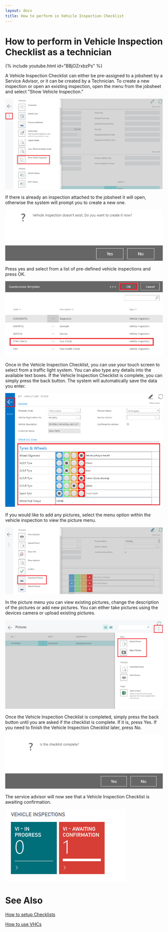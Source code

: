 ```yaml
---
layout: docs
title: How to perform in Vehicle Inspection Checklist
---
```

# How to perform in Vehicle Inspection Checklist as a technician

{% include youtube.html id="BBjOZrxbzPs" %}



A Vehicle Inspection Checklist can either be pre-assigned to a jobsheet by a Service Advisor, or it can be created by a Technician. To create a new inspection or open an existing inspection, open the menu from the jobsheet and select "Show Vehicle Inspection." 

![](media/garagehive-technician-vehicleinspection.png)

If there is already an inspection attached to the jobsheet it will open, otherwise the system will prompt you to create a new one. 

![](media/garagehive-technician-vehicleinspection-new.png)

Press yes and select from a list of pre-defined vehicle inspections and press OK. 

![](media/garagehive-technician-vehicleinspection-new-select.png)

Once in the Vehicle Inspection Checklist, you can use your touch screen to select from a traffic light system. You can also type any details into the available text boxes. If the Vehicle Inspection Checklist is complete, you can simply press the back button. The system will automatically save the data you enter. 

![](media/garagehive-technician-vehicleinspection-complete.png)

If you would like to add any pictures, select the menu option within the vehicle inspection to view the picture menu. 

![](media/garagehive-technician-vehicleinspection-pictures.png)

In the picture menu you can view existing pictures, change the description of the pictures or add new pictures. You can either take pictures using the devices camera or upload existing pictures. 

![](media/garagehive-technician-vehicleinspection-pictures-upload.png)

Once the Vehicle Inspection Checklist is completed, simply press the back button until you are asked if the checklist is complete. If it is, press Yes. If you need to finish the Vehicle Inspection Checklist later, press No. 

![](media/garagehive-technician-vehicleinspection-complete-question.png)

The service advisor will now see that a Vehicle Inspection Checklist is awaiting confirmation.

![](media/garagehive-technician-vehicleinspection-awaiting-confirmation.png)

# See Also
[How to setup Checklists](/docs/garagehive-checklist-how-to-create.html "How to setup Checklists in Garage Hive")

[How to use VHCs](/docs/garagehive-VHC.html "How to use VHCs")
